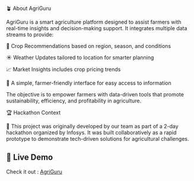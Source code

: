 🪴 About AgriGuru

AgriGuru is a smart agriculture platform designed to assist farmers with real-time insights and decision-making support. It integrates multiple data streams to provide:

🌾 Crop Recommendations based on region, season, and conditions

☀️ Weather Updates tailored to location for smarter planning

📈 Market Insights includes crop pricing trends 

📱 A simple, farmer-friendly interface for easy access to information

The objective is to empower farmers with data-driven tools that promote sustainability, efficiency, and profitability in agriculture.

🏆 Hackathon Context

🎯 This project was originally developed by our team as part of a 2-day hackathon organized by Infosys.
It was built collaboratively as a rapid prototype to demonstrate tech-driven solutions for agricultural challenges.

## 🚀 Live Demo
Check it out : [AgriGuru](https://emily-64.github.io/AgriGuru/)


